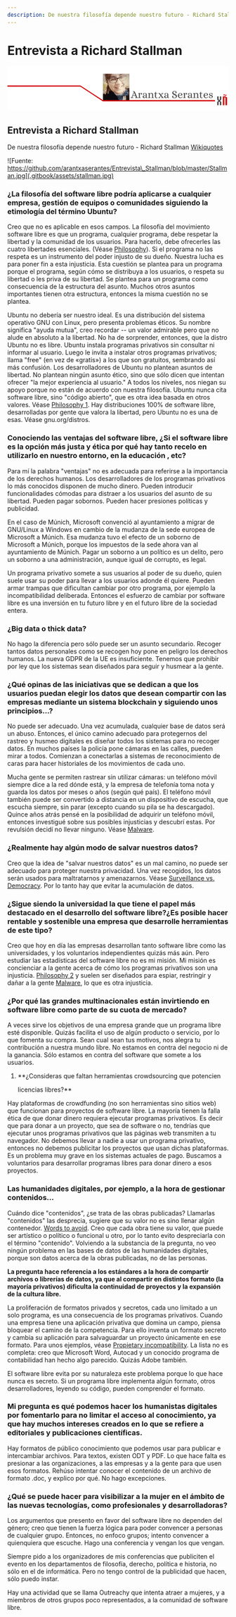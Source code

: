 ```yaml
---
description: De nuestra filosofía depende nuestro futuro - Richard Stallman
---
```


# Entrevista a Richard Stallman

![](.gitbook/assets/image%20%2828%29.png)

## Entrevista a Richard Stallman

De nuestra filosofía depende nuestro futuro - Richard Stallman [Wikiquotes](https://es.wikiquote.org/wiki/Richard_Stallman)

![Fuente: https://github.com/arantxaserantes/Entrevista\_Stallman/blob/master/Stallman.jpg](.gitbook/assets/stallman.jpg)

### **¿La filosofía del software libre podría aplicarse a cualquier  empresa, gestión de equipos o comunidades siguiendo la etimología del término Ubuntu?**

Creo que no es aplicable en esos campos. La filosofía del movimiento software libre es que un programa, cualquier programa, debe respetar la libertad y la comunidad de los usuarios. Para hacerlo, debe ofrecerles las cuatro libertades esenciales. \(Véase [Philosophy](https://gnu.org/philosophy/free-sw.es.html)\). Si el programa no las respeta es un instrumento del poder injusto de su dueño. Nuestra lucha es para poner fin a esta injusticia. Esta cuestión se plantea para un programa porque el programa, según cómo se distribuya a los usuarios, o respeta su libertad o les priva de su libertad. Se plantea para un programa como consecuencia de la estructura del asunto. Muchos otros asuntos importantes tienen otra estructura, entonces la misma cuestión no se plantea.

Ubuntu no debería ser nuestro ideal. Es una distribución del sistema operativo GNU con Linux, pero presenta problemas éticos. Su nombre significa "ayuda mutua", creo recordar -- un valor admirable pero que no alude en absoluto a la libertad. No ha de sorprender, entonces, que la distro Ubuntu no es libre. Ubuntu instala programas privativos sin consultar ni informar al usuario. Luego le invita a instalar otros programas privativos; llama "free" \(en vez de «gratis»\) a los que son gratuitos, sembrando así más confusión. Los desarrolladores de Ubuntu no plantean asuntos de libertad. No plantean ningún asunto ético, sino que sólo dicen que intentan ofrecer "la mejor experiencia al usuario." A todos los niveles, nos niegan su apoyo porque no están de acuerdo con nuestra filosofía. Ubuntu nunca cita software libre, sino "código abierto", que es otra idea basada en otros valores. Véase [Philosophy 1](https://gnu.org/philosophy/open-source-misses-the-point.es.html). Hay distribuciones 100% de software libre, desarrolladas por gente que valora la libertad, pero Ubuntu no es una de esas. Véase gnu.org/distros.

### **Conociendo las ventajas del software libre,  ¿Si el software libre es la opción más justa y ética por qué hay tanto recelo en utilizarlo en nuestro entorno, en la educación ,  etc?**

Para mí la palabra "ventajas" no es adecuada para referirse a la importancia de los derechos humanos. Los desarrolladores de los programas privativos lo más conocidos disponen de mucho dinero. Pueden introducir funcionalidades cómodas para distraer a los usuarios del asunto de su libertad. Pueden pagar sobornos. Pueden hacer presiones políticas y publicidad.

En el caso de Múnich, Microsoft convenció al ayuntamiento a migrar de GNU/Linux a Windows en cambio de la mudanza de la sede europea de Microsoft a Múnich. Esa mudanza tuvo el efecto de un soborno de Microsoft a Múnich, porque los impuestos de la sede ahora van al ayuntamiento de Múnich. Pagar un soborno a un político es un delito, pero un soborno a una administración, aunque igual de corrupto, es legal.

Un programa privativo somete a sus usuarios al poder de su dueño, quien suele usar su poder para llevar a los usuarios adonde él quiere. Pueden armar trampas que dificultan cambiar por otro programa, por ejemplo la incompatibilidad deliberada. Entonces el esfuerzo de cambiar por software libre es una inversión en tu futuro libre y en el futuro libre de la sociedad entera.

### **¿Big data o thick data?**

No hago la diferencia pero sólo puede ser un asunto secundario. Recoger tantos datos personales como se recogen hoy pone en peligro los derechos humanos. La nueva GDPR de la UE es insuficiente. Tenemos que prohibir por ley que los sistemas sean diseñados para seguir y husmear a la gente.

### **¿Qué opinas de las iniciativas que se dedican a que los usuarios puedan elegir los datos que desean compartir con las empresas mediante un sistema blockchain y siguiendo unos principios...?**

No puede ser adecuado. Una vez acumulada, cualquier base de datos será un abuso. Entonces, el único camino adecuado para protegernos del rastreo y husmeo digitales es diseñar todos los sistemas para no recoger datos. En muchos países la policía pone cámaras en las calles, pueden mirar a todos. Comienzan a conectarlas a sistemas de reconocimiento de caras para hacer historiales de los movimientos de cada uno.

Mucha gente se permiten rastrear sin utilizar cámaras: un teléfono móvil siempre dice a la red dónde está, y la empresa de telefonía toma nota y guarda los datos por meses o años \(según qué país\). El teléfono móvil también puede ser convertido a distancia en un dispositivo de escucha, que escucha siempre, sin parar \(excepto cuando su pila se ha descargado\). Quince años atrás pensé en la posibilidad de adquirir un teléfono móvil, entonces investigué sobre sus posibles injusticias y descubrí estas. Por revulsión decidí no llevar ninguno. Véase [Malware](https://gnu.org/malware/malware-mobiles.html).

### **¿Realmente hay algún modo de salvar nuestros datos?**

Creo que la idea de "salvar nuestros datos" es un mal camino, no puede ser adecuado para proteger nuestra privacidad. Una vez recogidos, los datos serán usados para maltratarnos y amenazarnos. Véase [Surveillance vs. Democracy](https://gnu.org/philosophy/surveillance-vs-democracy.es.html). Por lo tanto hay que evitar la acumulación de datos.

### **¿Sigue siendo la universidad la que tiene el papel más destacado en el desarrollo del software libre?¿Es posible hacer rentable y sostenible una empresa que desarrolle herramientas de este tipo?**

Creo que hoy en día las empresas desarrollan tanto software libre como las universidades, y los voluntarios independientes quizás más aún. Pero estudiar las estadísticas del software libre no es mi misión. Mi misión es concienciar a la gente acerca de cómo los programas privativos son una injusticia. [Philosophy 2](https://gnu.org/philosophy/free-software-even-more-important.es.html) y suelen ser diseñados para espiar, restringir y dañar a la gente [Malware](https://gnu.org/malware/), lo que es otra injusticia.

### **¿Por qué las grandes multinacionales están invirtiendo en software  libre como parte de su cuota de mercado?**

A veces sirve los objetivos de una empresa grande que un programa libre esté disponible. Quizás facilita el uso de algún producto o servicio, por lo que fomenta su compra. Sean cual sean tus motivos, nos alegra tu contribución a nuestra mundo libre. No estamos en contra del negocio ni de la ganancia. Sólo estamos en contra del software que somete a los usuarios.

1. \*\*¿Consideras que faltan herramientas crowdsourcing que potencien

    licencias libres?\*\*

Hay plataformas de crowdfunding \(no son herramientas sino sitios web\) que funcionan para proyectos de software libre. La mayoría tienen la falla ética de que donar dinero requiera ejecutar programas privativos. Es decir que para donar a un proyecto, que sea de software o no, tendrías que ejecutar unos programas privativos que las páginas web transmiten a tu navegador. No debemos llevar a nadie a usar un programa privativo, entonces no debemos publicitar los proyectos que usan dichas plataformas. Es un problema muy grave en los sistemas actuales de pago. Buscamos a voluntarios para desarrollar programas libres para donar dinero a esos proyectos.

### **Las humanidades digitales, por ejemplo, a la hora de gestionar contenidos...** 

Cuándo dice "contenidos", ¿se trata de las obras publicadas? Llamarlas "contenidos" las desprecia, sugiere que su valor no es sino llenar algún contenedor. [Words to avoid](https://gnu.org/philosophy/words-to-avoid.html#contents). Creo que cada obra tiene su valor, que puede ser artístico o político o funcional u otro, por lo tanto evito despreciarla con el término "contenido". Volviendo a la substancia de la pregunta, no veo ningún problema en las bases de datos de las humanidades digitales, porque son datos acerca de la obras publicadas, no de las personas.

**La pregunta hace referencia a los estándares a la hora de compartir archivos o librerías de datos, ya que al compartir en distintos formato \(la mayoría privativos\) dificulta la continuidad de proyectos y la expansión de la cultura libre.**

La proliferación de formatos privados y secretos, cada uno limitado a un solo programa, es una consecuencia de los programas privativos. Cuando una empresa tiene una aplicación privativa que domina un campo, piensa bloquear el camino de la competencia. Para ello inventa un formato secreto y cambia su aplicación para salvaguardar un proyecto únicamente en ese formato. Para unos ejemplos, véase [Propietary incompatibility](https://gnu.org/proprietary/proprietary-incompatibility.html). La lista no es completa: creo que Microsoft Word, Autocad y un conocido programa de contabilidad han hecho algo parecido. Quizás Adobe también.

El software libre evita por su naturaleza este problema porque lo que hace nunca es secreto. Si un programa libre implementa algún formato, otros desarrolladores, leyendo su código, pueden comprender el formato.

### **Mi pregunta es qué podemos hacer los  humanistas digitales por fomentarlo para no limitar el acceso al  conocimiento, ya que hay muchos intereses creados en lo que se refiere a editoriales y publicaciones científicas.**

Hay formatos de público conocimiento que podemos usar para publicar e intercambiar archivos. Para textos, existen ODT y PDF. Lo que hace falta es presionar a las organizaciones, a las empresas y a la gente para que usen esos formatos. Rehúso intentar conocer el contenido de un archivo de formato .doc, y explico por qué. No hago excepciones.

### **¿Qué se puede hacer para visibilizar a la mujer en el ámbito de las  nuevas tecnologías, como profesionales y desarrolladoras?**

Los argumentos que presento en favor del software libre no dependen del género; creo que tienen la fuerza lógica para poder convencer a personas de cualquier grupo. Entonces, no enfoco grupos; intento convencer a quienquiera que escuche. Hago una conferencia y vengan los que vengan.

Siempre pido a los organizadores de mis conferencias que publiciten el evento en los departamentos de filosofía, derecho, política e historia, no sólo en el de informática. Pero no tengo control de la publicidad que hacen, sólo puedo instar.

Hay una actividad que se llama Outreachy que intenta atraer a mujeres, y a miembros de otros grupos poco representados, a la comunidad de software libre.

